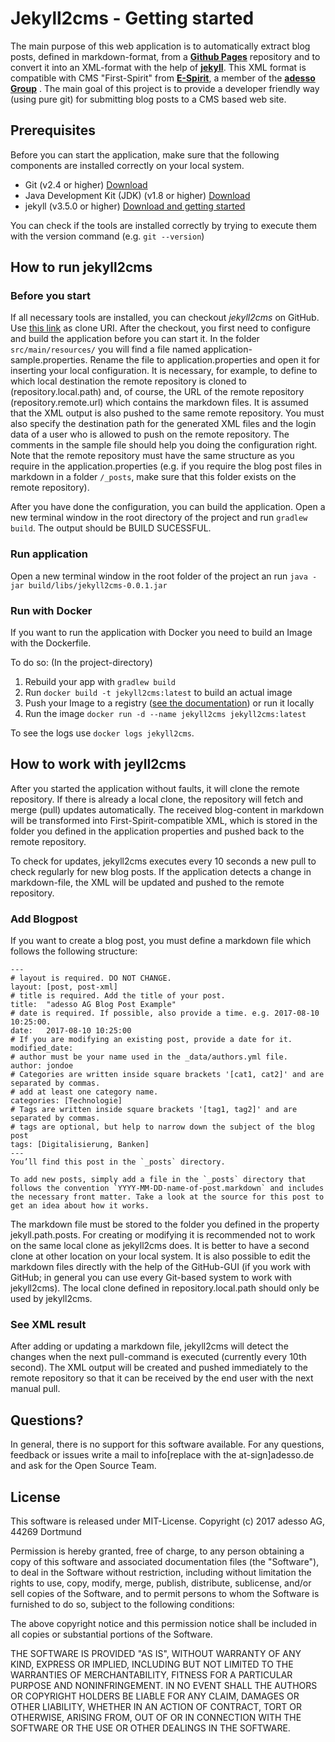 # Jekyll2cms - Getting started

The main purpose of this web application is to automatically extract blog posts, defined in markdown-format,  from a **[Github Pages](https://pages.github.com/)** repository and to convert it into an XML-format with the help of **[jekyll](https://jekyllrb.com/)**. This XML format is compatible with CMS "First-Spirit" from **[E-Spirit](http://www.e-spirit.com/de/)**, a member of the **[adesso Group](www.adesso.de)** . The main goal of this project is to provide a developer friendly way (using pure git) for submitting blog posts to a CMS based web site.

## Prerequisites

Before you can start the application, make sure that the following components are installed correctly on your local system.

* Git (v2.4 or higher) [Download](https://git-scm.com/downloads)
* Java Development Kit (JDK) (v1.8 or higher)  [Download](http://www.oracle.com/technetwork/java/javase/downloads/index.html)
* jekyll (v3.5.0 or higher)  [Download and getting started](https://jekyllrb.com/)

You can check if the tools are installed correctly by trying to execute them with the version command (e.g. `git --version`)

## How to run jekyll2cms

### Before you start
If all necessary tools are installed, you can checkout *jekyll2cms* on GitHub. Use [this link](https://github.com/adessoAG/jekyll2cms.git) as clone URI. After the checkout, you first need to configure and build the application before you can start it. In the folder `src/main/resources/` you will find a file named  application-sample.properties. Rename the file to application.properties and open it for inserting your local configuration. It is necessary, for example, to define to which local destination the remote repository is cloned to (repository.local.path) and, of course, the URL of the remote repository (repository.remote.url) which contains the markdown files.  It is assumed that the XML output is also pushed to the same remote repository. You must also specify the destination path for the generated XML files and the login data of a user who is allowed to push on the remote repository. The comments in the sample file should help you doing the configuration right. Note that the remote repository must have the same structure as you require in the application.properties (e.g. if you require the blog post files in markdown in a folder `/_posts`, make sure that this folder exists on the remote repository). 

After you have done the configuration, you can build the application. Open a new terminal window in the root directory of the project and run `gradlew build`. The output should be BUILD SUCESSFUL. 

### Run application
Open a new terminal window in the root folder of the project an run 
`java -jar build/libs/jekyll2cms-0.0.1.jar`

### Run with Docker
If you want to run the application with Docker you need to build an Image with the Dockerfile.

To do so: (In the project-directory)

1. Rebuild your app with `gradlew build`
2. Run `docker build -t jekyll2cms:latest` to build an actual image
3. Push your Image to a registry ([see the documentation](https://docs.docker.com/engine/reference/commandline/push/)) or run it locally
4. Run the image `docker run -d --name jekyll2cms jekyll2cms:latest`

To see the logs use `docker logs jekyll2cms`.

## How to work with jeyll2cms
After you started the application without faults, it will clone the remote repository. If there is already a local clone, the repository will fetch and merge (pull) updates automatically. The received blog-content in markdown will be transformed into First-Spirit-compatible XML, which is stored in the folder you defined in the application properties and pushed back to the remote repository. 

To check for updates, jekyll2cms executes every 10 seconds a new pull to check regularly for new blog posts. If the application detects a change in markdown-file, the XML will be updated and pushed to the remote repository.  

### Add Blogpost
If you want to create a blog post, you must define a markdown file which follows the following structure:

	---
    # layout is required. DO NOT CHANGE.
    layout: [post, post-xml]
    # title is required. Add the title of your post.
    title:  "adesso AG Blog Post Example"
    # date is required. If possible, also provide a time. e.g. 2017-08-10 10:25:00.
    date:   2017-08-10 10:25:00 
    # If you are modifying an existing post, provide a date for it.
    modified_date:
    # author must be your name used in the _data/authors.yml file.
    author: jondoe
    # Categories are written inside square brackets '[cat1, cat2]' and are separated by commas.
    # add at least one category name.
    categories: [Technologie]
    # Tags are written inside square brackets '[tag1, tag2]' and are separated by commas.
    # tags are optional, but help to narrow down the subject of the blog post
    tags: [Digitalisierung, Banken]
    ---
    You’ll find this post in the `_posts` directory.
    
    To add new posts, simply add a file in the `_posts` directory that follows the convention `YYYY-MM-DD-name-of-post.markdown` and includes the necessary front matter. Take a look at the source for this post to get an idea about how it works.
	


The markdown file must be stored to the folder you defined in the property jekyll.path.posts. For creating or modifying it is recommended not to work on the same local clone as jekyll2cms does. It is better to have a second clone at other location on your local system. It is also possible to edit the markdown files directly with the help of the GitHub-GUI (if you work with GitHub; in general you can use every Git-based system to work with jekyll2cms). The local clone defined in repository.local.path should only be used by jekyll2cms.  

### See XML result
After adding or updating a markdown file, jekyll2cms will detect the changes when the next pull-command is executed (currently every 10th second). The XML output will be created and pushed immediately to the remote repository so that it can be received by the end user with the next manual pull.  

## Questions?
In general, there is no support for this software available. For any questions, feedback or issues write a mail to info[replace with the at-sign]adesso.de and ask for the Open Source Team. 

## License
This software is released under MIT-License. Copyright (c) 2017 adesso AG, 44269 Dortmund


Permission is hereby granted, free of charge, to any person obtaining a copy of this software and associated documentation files (the "Software"), to deal in the Software without restriction, including without limitation the rights to use, copy, modify, merge, publish, distribute, sublicense, and/or sell copies of the Software, and to permit persons to whom the Software is furnished to do so, subject to the following conditions:

The above copyright notice and this permission notice shall be included in all copies or substantial portions of the Software.

THE SOFTWARE IS PROVIDED "AS IS", WITHOUT WARRANTY OF ANY KIND, EXPRESS OR IMPLIED, INCLUDING BUT NOT LIMITED TO THE WARRANTIES OF MERCHANTABILITY, FITNESS FOR A PARTICULAR PURPOSE AND NONINFRINGEMENT. IN NO EVENT SHALL THE AUTHORS OR COPYRIGHT HOLDERS BE LIABLE FOR ANY CLAIM, DAMAGES OR OTHER LIABILITY, WHETHER IN AN ACTION OF CONTRACT, TORT OR OTHERWISE, ARISING FROM, OUT OF OR IN CONNECTION WITH THE SOFTWARE OR THE USE OR OTHER DEALINGS IN THE SOFTWARE.


